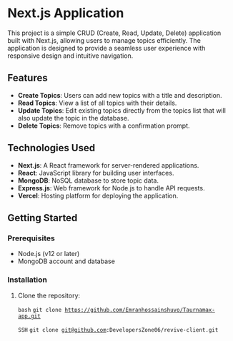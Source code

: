 # Next.js Application

This project is a simple CRUD (Create, Read, Update, Delete) application built with Next.js, allowing users to manage topics efficiently. The application is designed to provide a seamless user experience with responsive design and intuitive navigation.

## Features

- **Create Topics**: Users can add new topics with a title and description.
- **Read Topics**: View a list of all topics with their details.
- **Update Topics**: Edit existing topics directly from the topics list that will also update the topic in the database.
- **Delete Topics**: Remove topics with a confirmation prompt.

## Technologies Used

- **Next.js**: A React framework for server-rendered applications.
- **React**: JavaScript library for building user interfaces.
- **MongoDB**: NoSQL database to store topic data.
- **Express.js**: Web framework for Node.js to handle API requests.
- **Vercel**: Hosting platform for deploying the application.

## Getting Started

### Prerequisites

- Node.js (v12 or later)
- MongoDB account and database

### Installation

1. Clone the repository:

   ```bash```
   <code>git clone https://github.com/Emranhossainshuvo/Taurnamax-app.git</code>

   ```SSH``` 
   <code>git clone git@github.com:DevelopersZone06/revive-client.git</code>
